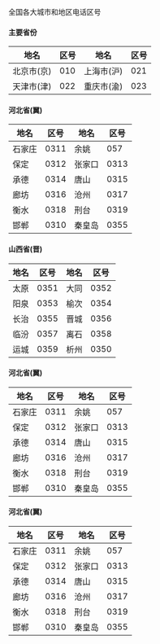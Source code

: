 全国各大城市和地区电话区号

#### 主要省份

| 地名       | 区号 | 地名       | 区号 |
| ---------- | ---- |---- |---- |
| 北京市(京) | 010  |上海市(沪)|021|
|天津市(津)|022|重庆市(渝)|023|

#### 河北省(翼)

| 地名       | 区号 | 地名 | 区号 |
| ---------- | ---- | ---- | ---- |
| 石家庄 | 0311 | 余姚 | 057  |
|保定|0312|张家口|0313|
|承德|0314|唐山|0315|
|廊坊|0316|沧州|0317|
|衡水|0318|刑台|0319|
|邯郸|0310|秦皇岛|0355|

#### 山西省(晋)

| 地名       | 区号 | 地名 | 区号 |
| ---------- | ---- | ---- | ---- |
| 太原 | 0351 | 大同 | 0352 |
|阳泉|0353|榆次|0354|
|长治|0355|晋城|0356|
|临汾|0357|离石|0358|
|运城|0359|析州|0350|

#### 河北省(翼)

| 地名       | 区号 | 地名 | 区号 |
| ---------- | ---- | ---- | ---- |
| 石家庄 | 0311 | 余姚 | 057  |
|保定|0312|张家口|0313|
|承德|0314|唐山|0315|
|廊坊|0316|沧州|0317|
|衡水|0318|刑台|0319|
|邯郸|0310|秦皇岛|0355|

#### 河北省(翼)

| 地名       | 区号 | 地名 | 区号 |
| ---------- | ---- | ---- | ---- |
| 石家庄 | 0311 | 余姚 | 057  |
|保定|0312|张家口|0313|
|承德|0314|唐山|0315|
|廊坊|0316|沧州|0317|
|衡水|0318|刑台|0319|
|邯郸|0310|秦皇岛|0355|

